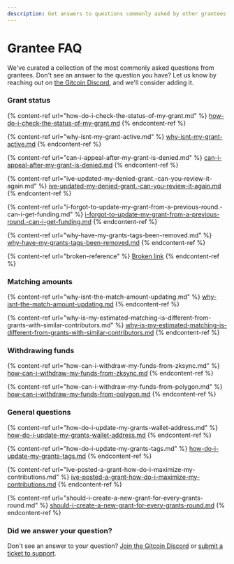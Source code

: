 ```yaml
---
description: Get answers to questions commonly asked by other grantees.
---
```


# Grantee FAQ

We've curated a collection of the most commonly asked questions from grantees. Don't see an answer to the question you have? Let us know by reaching out on [the Gitcoin Discord](https://discord.com/invite/b5PEjyVFXT), and we'll consider adding it.



### Grant status

{% content-ref url="how-do-i-check-the-status-of-my-grant.md" %}
[how-do-i-check-the-status-of-my-grant.md](how-do-i-check-the-status-of-my-grant.md)
{% endcontent-ref %}

{% content-ref url="why-isnt-my-grant-active.md" %}
[why-isnt-my-grant-active.md](why-isnt-my-grant-active.md)
{% endcontent-ref %}

{% content-ref url="can-i-appeal-after-my-grant-is-denied.md" %}
[can-i-appeal-after-my-grant-is-denied.md](can-i-appeal-after-my-grant-is-denied.md)
{% endcontent-ref %}

{% content-ref url="ive-updated-my-denied-grant.-can-you-review-it-again.md" %}
[ive-updated-my-denied-grant.-can-you-review-it-again.md](ive-updated-my-denied-grant.-can-you-review-it-again.md)
{% endcontent-ref %}

{% content-ref url="i-forgot-to-update-my-grant-from-a-previous-round.-can-i-get-funding.md" %}
[i-forgot-to-update-my-grant-from-a-previous-round.-can-i-get-funding.md](i-forgot-to-update-my-grant-from-a-previous-round.-can-i-get-funding.md)
{% endcontent-ref %}

{% content-ref url="why-have-my-grants-tags-been-removed.md" %}
[why-have-my-grants-tags-been-removed.md](why-have-my-grants-tags-been-removed.md)
{% endcontent-ref %}

{% content-ref url="broken-reference" %}
[Broken link](broken-reference)
{% endcontent-ref %}



### Matching amounts

{% content-ref url="why-isnt-the-match-amount-updating.md" %}
[why-isnt-the-match-amount-updating.md](why-isnt-the-match-amount-updating.md)
{% endcontent-ref %}

{% content-ref url="why-is-my-estimated-matching-is-different-from-grants-with-similar-contributors.md" %}
[why-is-my-estimated-matching-is-different-from-grants-with-similar-contributors.md](why-is-my-estimated-matching-is-different-from-grants-with-similar-contributors.md)
{% endcontent-ref %}



### Withdrawing funds

{% content-ref url="how-can-i-withdraw-my-funds-from-zksync.md" %}
[how-can-i-withdraw-my-funds-from-zksync.md](how-can-i-withdraw-my-funds-from-zksync.md)
{% endcontent-ref %}

{% content-ref url="how-can-i-withdraw-my-funds-from-polygon.md" %}
[how-can-i-withdraw-my-funds-from-polygon.md](how-can-i-withdraw-my-funds-from-polygon.md)
{% endcontent-ref %}



### General questions

{% content-ref url="how-do-i-update-my-grants-wallet-address.md" %}
[how-do-i-update-my-grants-wallet-address.md](how-do-i-update-my-grants-wallet-address.md)
{% endcontent-ref %}

{% content-ref url="how-do-i-update-my-grants-tags.md" %}
[how-do-i-update-my-grants-tags.md](how-do-i-update-my-grants-tags.md)
{% endcontent-ref %}

{% content-ref url="ive-posted-a-grant-how-do-i-maximize-my-contributions.md" %}
[ive-posted-a-grant-how-do-i-maximize-my-contributions.md](ive-posted-a-grant-how-do-i-maximize-my-contributions.md)
{% endcontent-ref %}

{% content-ref url="should-i-create-a-new-grant-for-every-grants-round.md" %}
[should-i-create-a-new-grant-for-every-grants-round.md](should-i-create-a-new-grant-for-every-grants-round.md)
{% endcontent-ref %}

###

### Did we answer your question?

Don't see an answer to your question? [Join the Gitcoin Discord](https://discord.gg/b5PEjyVFXT) or [submit a ticket to support](https://gitcoin.happyfox.com/new).

